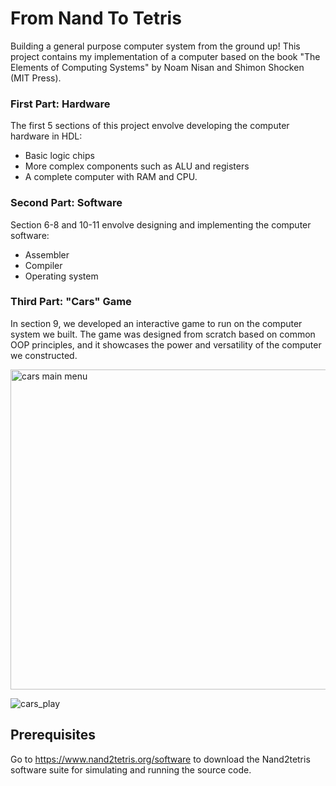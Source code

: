 # From Nand To Tetris
Building a general purpose computer system from the ground up!
This project contains my implementation of a computer based on the book "The Elements of Computing Systems" by Noam Nisan and Shimon Shocken (MIT Press).

### First Part: Hardware
The first 5 sections of this project envolve developing the computer hardware in HDL:
- Basic logic chips
- More complex components such as ALU and registers
- A complete computer with RAM and CPU.

### Second Part: Software
Section 6-8 and 10-11 envolve designing and implementing the computer software:
- Assembler
- Compiler
- Operating system

### Third Part: "Cars" Game
In section 9, we developed an interactive game to run on the computer system we built. The game was designed from scratch based on common OOP principles, and it showcases the power and versatility of the computer we constructed.

<img width="512" alt="cars main menu" src="https://github.com/yuvaltomer/From-Nand-To-Tetris/assets/106261424/c9eaa48f-8632-4573-b852-f5445318e228">

![cars_play](https://github.com/yuvaltomer/From-Nand-To-Tetris/assets/106261424/c72137d2-8261-4e23-b3ed-494d4446c89f)

## Prerequisites
Go to https://www.nand2tetris.org/software to download the Nand2tetris software suite for simulating and running the source code.
